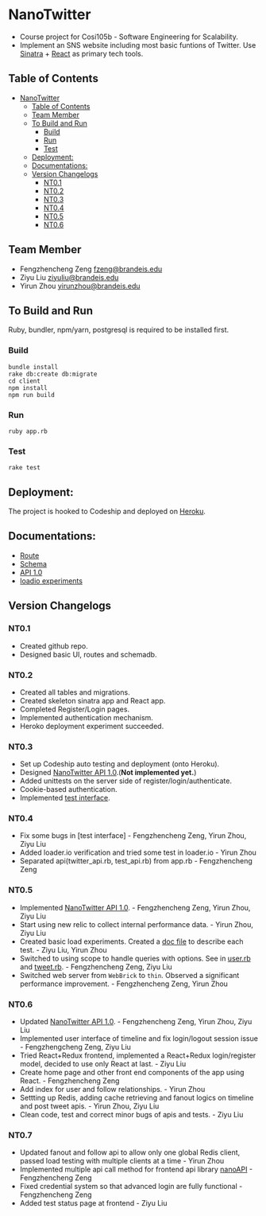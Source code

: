 # NanoTwitter
* Course project for Cosi105b - Software Engineering for Scalability.
* Implement an SNS website including most basic funtions of Twitter. Use [Sinatra](http://sinatrarb.com/) + [React](https://reactjs.org/) as primary tech tools.

## Table of Contents
- [NanoTwitter](#nanotwitter)
  - [Table of Contents](#table-of-contents)
  - [Team Member](#team-member)
  - [To Build and Run](#to-build-and-run)
    - [Build](#build)
    - [Run](#run)
    - [Test](#test)
  - [Deployment:](#deployment)
  - [Documentations:](#documentations)
  - [Version Changelogs](#version-changelogs)
    - [NT0.1](#nt01)
    - [NT0.2](#nt02)
    - [NT0.3](#nt03)
    - [NT0.4](#nt04)
    - [NT0.5](#nt05)
    - [NT0.6](#nt06)

## Team Member
* Fengzhencheng Zeng fzeng@brandeis.edu
* Ziyu Liu ziyuliu@brandeis.edu
* Yirun Zhou yirunzhou@brandeis.edu

## To Build and Run
Ruby, bundler, npm/yarn, postgresql is required to be installed first.

### Build
```
bundle install
rake db:create db:migrate
cd client
npm install
npm run build
```
### Run
```
ruby app.rb
```

### Test
```
rake test
```

## Deployment:
The project is hooked to Codeship and deployed on [Heroku](https://nano-twitter-sits.herokuapp.com/).

## Documentations:
* [Route](/doc/ROUTE.md)
* [Schema](/doc/SCHEMADB.md)
* [API 1.0](https://app.swaggerhub.com/apis-docs/sinatra-in-the-shell/nano-twitter-api/1.0.0)
* [loadio experiments](/doc/LOAD_EXPERIMENT.md)

## Version Changelogs

### NT0.1
* Created github repo.
* Designed basic UI, routes and schemadb.

### NT0.2
* Created all tables and migrations.
* Created skeleton sinatra app and React app.
* Completed Register/Login pages.
* Implemented authentication mechanism.
* Heroko deployment experiment succeeded.

### NT0.3
* Set up Codeship auto testing and deployment (onto Heroku).
* Designed [NanoTwitter API 1.0](https://app.swaggerhub.com/apis-docs/sinatra-in-the-shell/nano-twitter-api/1.0.0).(**Not implemented yet.**)
* Added unittests on the server side of register/login/authenticate.
* Cookie-based authentication.
* Implemented [test interface](http://cosi105b.s3-website-us-west-2.amazonaws.com/content/topics/nt/01_nt_functionality.md/).


### NT0.4
* Fix some bugs in [test interface] - Fengzhencheng Zeng, Yirun Zhou, Ziyu Liu
* Added loader.io verification and tried some test in loader.io - Yirun Zhou
* Separated api(twitter_api.rb, test_api.rb) from app.rb - Fengzhencheng Zeng

### NT0.5
* Implemented [NanoTwitter API 1.0](https://app.swaggerhub.com/apis-docs/sinatra-in-the-shell/nano-twitter-api/1.0.0). - Fengzhencheng Zeng, Yirun Zhou, Ziyu Liu
* Start using new relic to collect internal performance data. - Yirun Zhou, Ziyu Liu
* Created basic load experiments. Created a [doc file](/doc/LOAD_EXPERIMENT.md) to describe each test. - Ziyu Liu, Yirun Zhou
* Switched to using scope to handle queries with options. See in [user.rb](models/user.rb) and [tweet.rb](models/tweet.rb). - Fengzhencheng Zeng, Ziyu Liu
* Switched web server from `WebBrick` to `thin`. Observed a significant performance improvement. - Fengzhencheng Zeng, Yirun Zhou

### NT0.6
* Updated [NanoTwitter API 1.0](https://app.swaggerhub.com/apis-docs/sinatra-in-the-shell/nano-twitter-api/1.0.0). - Fengzhencheng Zeng, Yirun Zhou, Ziyu Liu
* Implemented user interface of timeline and fix login/logout session issue - Fengzhengcheng Zeng, Ziyu Liu
* Tried React+Redux frontend, implemented a React+Redux login/register model, decided to use only React at last. - Ziyu Liu
* Create home page and other front end components of the app using React. - Fengzhencheng Zeng
* Add index for user and follow relationships. - Yirun Zhou
* Settting up Redis, adding cache retrieving and fanout logics on timeline and post tweet apis. - Yirun Zhou, Ziyu Liu
* Clean code, test and correct minor bugs of apis and tests. - Ziyu Liu

### NT0.7
* Updated fanout and follow api to allow only one global Redis client, passed load testing with multiple clients at a time - Yirun Zhou
* Implemented multiple api call method for frontend api library [nanoAPI](https://github.com/sinatra-in-the-shell/NanoTwitter/blob/master/client/src/nanoAPI.js) - Fengzhencheng Zeng
* Fixed credential system so that advanced login are fully functional - Fengzhencheng Zeng
* Added test status page at frontend - Ziyu Liu
